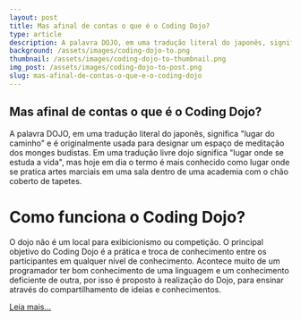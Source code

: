 ```yaml
---
layout: post
title: Mas afinal de contas o que é o Coding Dojo?
type: article
description: A palavra DOJO, em uma tradução literal do japonês, significa lugar do caminho e é originalmente usada para designar um espaço de meditação dos monges budistas.
background: /assets/images/coding-dojo-to.png
thumbnail: /assets/images/coding-dojo-to-thumbnail.png
img_post: /assets/images/coding-dojo-to-post.png
slug: mas-afinal-de-contas-o-que-e-o-coding-dojo
---
```


Mas afinal de contas o que é o Coding Dojo?
------

A palavra DOJO, em uma tradução literal do japonês, significa "lugar do caminho" e é originalmente usada para designar um espaço de meditação dos monges budistas. Em uma tradução livre dojo significa "lugar onde se estuda a vida", mas hoje em dia o termo é mais conhecido como lugar onde se pratica artes marciais em uma sala dentro de uma academia com o chão coberto de tapetes.

Como funciona o Coding Dojo?
==================

O dojo não é um local para exibicionismo ou competição. O principal objetivo do Coding Dojo é a prática e troca de conhecimento entre os participantes em qualquer nível de conhecimento. Acontece muito de um programador ter bom conhecimento de uma linguagem e um conhecimento deficiente de outra, por isso é proposto à realização do Dojo, para ensinar através do compartilhamento de ideias e conhecimentos.

<a href="http://dojoto.info/mas-afinal-de-contas-o-que-e-o-coding-dojo.html"><u>Leia mais...</u></a>
